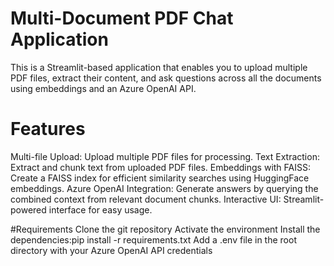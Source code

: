 # Multi-Document PDF Chat Application
This is a Streamlit-based application that enables you to upload multiple PDF files, extract their content, and ask questions across all the documents using embeddings and an Azure OpenAI API.

# Features
Multi-file Upload: Upload multiple PDF files for processing.
Text Extraction: Extract and chunk text from uploaded PDF files.
Embeddings with FAISS: Create a FAISS index for efficient similarity searches using HuggingFace embeddings.
Azure OpenAI Integration: Generate answers by querying the combined context from relevant document chunks.
Interactive UI: Streamlit-powered interface for easy usage.

#Requirements
Clone the git repository
Activate the environment
Install the dependencies:pip install -r requirements.txt
Add a .env file in the root directory with your Azure OpenAI API credentials










 
